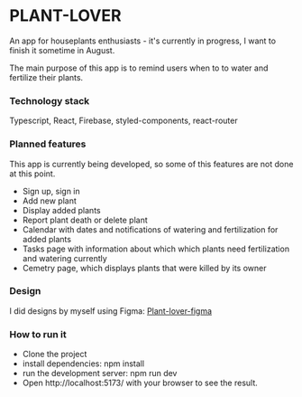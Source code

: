 # PLANT-LOVER
An app for houseplants enthusiasts - it's currently in progress, I want to finish it sometime in August.

The main purpose of this app is to remind users when to to water and fertilize their plants.

### Technology stack
Typescript, React, Firebase, styled-components, react-router

### Planned features
This app is currently being developed, so some of this features are not done at this point.
- Sign up, sign in
- Add new plant
- Display added plants
- Report plant death or delete plant
- Calendar with dates and notifications of watering and fertilization for added plants
- Tasks page with information about which which plants need fertilization and watering currently
- Cemetry page, which displays plants that were killed by its owner

### Design
I did designs by myself using Figma: [Plant-lover-figma](https://www.figma.com/file/3aZ2Ivjdoy4MaVk2J0xUmx/plant_lover_NEW?type=design&node-id=0-1&mode=design&t=GIbQkowlgBF4MJoC-0)

### How to run it
- Clone the project
- install dependencies: npm install
- run the development server: npm run dev
- Open http://localhost:5173/ with your browser to see the result.
